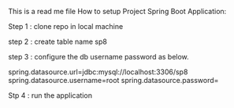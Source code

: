 This is a read me file
How to setup Project 
Spring Boot Application:

Step 1 : clone repo in local machine

step 2 : create table name sp8 

step 3 : configure the db username password as below.


spring.datasource.url=jdbc:mysql://localhost:3306/sp8
spring.datasource.username=root
spring.datasource.password=

Stp 4 : run the application
